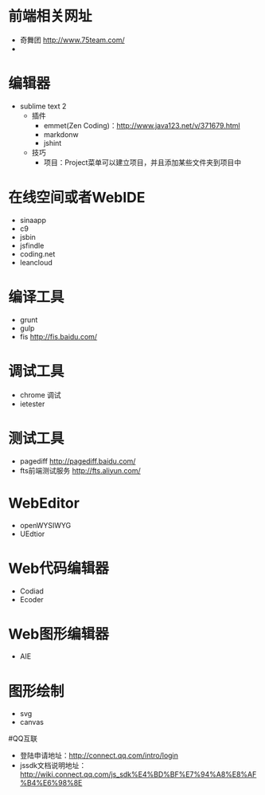 # 前端相关网址
 * 奇舞团 http://www.75team.com/
 * 

# 编辑器
  * sublime text 2
    * 插件
      * emmet(Zen Coding)：http://www.java123.net/v/371679.html
      * markdonw
      * jshint
    * 技巧
      * 项目：Project菜单可以建立项目，并且添加某些文件夹到项目中

# 在线空间或者WebIDE
  * sinaapp
  * c9
  * jsbin
  * jsfindle
  * coding.net
  * leancloud

# 编译工具
 * grunt
 * gulp
 * fis http://fis.baidu.com/

# 调试工具
  * chrome 调试
  * ietester

# 测试工具
  * pagediff http://pagediff.baidu.com/
  * fts前端测试服务 http://fts.aliyun.com/


# WebEditor
  * openWYSIWYG
  * UEdtior


# Web代码编辑器
  * Codiad
  * Ecoder

# Web图形编辑器
  * AIE

# 图形绘制
  * svg
  * canvas


#QQ互联
  * 登陆申请地址：http://connect.qq.com/intro/login
  * jssdk文档说明地址：http://wiki.connect.qq.com/js_sdk%E4%BD%BF%E7%94%A8%E8%AF%B4%E6%98%8E
